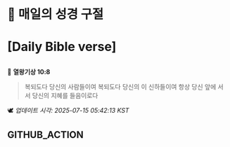 # 🙏 매일의 성경 구절
# [Daily Bible verse]
##
<!-- START_BIBLE_VERSE -->
📖 **열왕기상 10:8**
> 복되도다 당신의 사람들이여 복되도다 당신의 이 신하들이여 항상 당신 앞에 서서 당신의 지혜를 들음이로다

🕊️ _업데이트 시각: 2025-07-15 05:42:13 KST_
  <!-- END_BIBLE_VERSE -->
## GITHUB_ACTION
